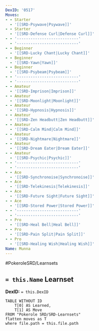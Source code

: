 ```yaml
---
DexID: '0517'
Moves:
- - Starter
  - '[[SRD-Psywave|Psywave]]'
- - Starter
  - '[[SRD-Defense Curl|Defense Curl]]'
- - '---------------------------'
  - '---------------------------'
- - Beginner
  - '[[SRD-Lucky Chant|Lucky Chant]]'
- - Beginner
  - '[[SRD-Yawn|Yawn]]'
- - Beginner
  - '[[SRD-Psybeam|Psybeam]]'
- - '---------------------------'
  - '---------------------------'
- - Amateur
  - '[[SRD-Imprison|Imprison]]'
- - Amateur
  - '[[SRD-Moonlight|Moonlight]]'
- - Amateur
  - '[[SRD-Hypnosis|Hypnosis]]'
- - Amateur
  - '[[SRD-Zen Headbutt|Zen Headbutt]]'
- - Amateur
  - '[[SRD-Calm Mind|Calm Mind]]'
- - Amateur
  - '[[SRD-Nightmare|Nightmare]]'
- - Amateur
  - '[[SRD-Dream Eater|Dream Eater]]'
- - Amateur
  - '[[SRD-Psychic|Psychic]]'
- - '---------------------------'
  - '---------------------------'
- - Ace
  - '[[SRD-Synchronoise|Synchronoise]]'
- - Ace
  - '[[SRD-Telekinesis|Telekinesis]]'
- - Ace
  - '[[SRD-Future Sight|Future Sight]]'
- - Ace
  - '[[SRD-Stored Power|Stored Power]]'
- - '---------------------------'
  - '---------------------------'
- - Pro
  - '[[SRD-Heal Bell|Heal Bell]]'
- - Pro
  - '[[SRD-Pain Split|Pain Split]]'
- - Pro
  - '[[SRD-Healing Wish|Healing Wish]]'
Name: Munna
---
```


#PokeroleSRD/Learnsets

## `= this.Name` Learnset

**DexID:** `= this.DexID`

```dataview
TABLE WITHOUT ID
    T[0] AS Learned,
    T[1] AS Move
FROM "Pokerole SRD/SRD-Learnsets"
flatten moves as T
where file.path = this.file.path
```
